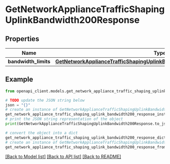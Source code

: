 # GetNetworkApplianceTrafficShapingUplinkBandwidth200Response


## Properties

Name | Type | Description | Notes
------------ | ------------- | ------------- | -------------
**bandwidth_limits** | [**GetNetworkApplianceTrafficShapingUplinkBandwidth200ResponseBandwidthLimits**](GetNetworkApplianceTrafficShapingUplinkBandwidth200ResponseBandwidthLimits.md) |  | [optional] 

## Example

```python
from openapi_client.models.get_network_appliance_traffic_shaping_uplink_bandwidth200_response import GetNetworkApplianceTrafficShapingUplinkBandwidth200Response

# TODO update the JSON string below
json = "{}"
# create an instance of GetNetworkApplianceTrafficShapingUplinkBandwidth200Response from a JSON string
get_network_appliance_traffic_shaping_uplink_bandwidth200_response_instance = GetNetworkApplianceTrafficShapingUplinkBandwidth200Response.from_json(json)
# print the JSON string representation of the object
print(GetNetworkApplianceTrafficShapingUplinkBandwidth200Response.to_json())

# convert the object into a dict
get_network_appliance_traffic_shaping_uplink_bandwidth200_response_dict = get_network_appliance_traffic_shaping_uplink_bandwidth200_response_instance.to_dict()
# create an instance of GetNetworkApplianceTrafficShapingUplinkBandwidth200Response from a dict
get_network_appliance_traffic_shaping_uplink_bandwidth200_response_from_dict = GetNetworkApplianceTrafficShapingUplinkBandwidth200Response.from_dict(get_network_appliance_traffic_shaping_uplink_bandwidth200_response_dict)
```
[[Back to Model list]](../README.md#documentation-for-models) [[Back to API list]](../README.md#documentation-for-api-endpoints) [[Back to README]](../README.md)


